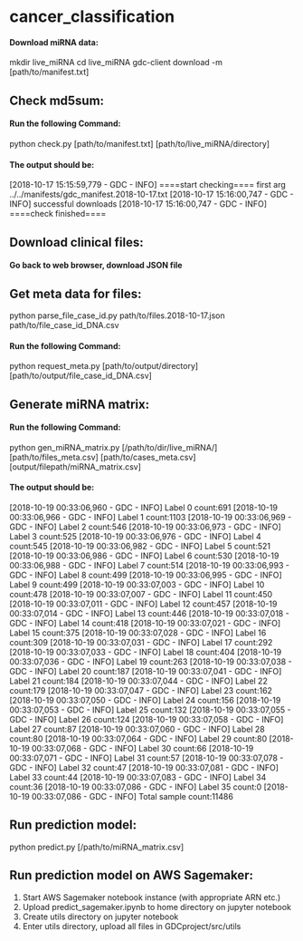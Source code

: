 # cancer_classification
#### Download miRNA data:
mkdir live_miRNA
cd live_miRNA
gdc-client download -m [path/to/manifest.txt]

## Check md5sum:
#### Run the following Command:
python check.py [path/to/manifest.txt] [path/to/live_miRNA/directory]
#### The output should be: 
[2018-10-17 15:15:59,779 - GDC - INFO] ====start checking====
first arg ../../manifests/gdc_manifest.2018-10-17.txt
[2018-10-17 15:16:00,747 - GDC - INFO] successful downloads
[2018-10-17 15:16:00,747 - GDC - INFO] ====check finished====

## Download clinical files:
#### Go back to web browser, download JSON file


## Get meta data for files:
python parse_file_case_id.py path/to/files.2018-10-17.json path/to/file_case_id_DNA.csv
#### Run the following Command:
python request_meta.py [path/to/output/directory] [path/to/output/file_case_id_DNA.csv]

## Generate miRNA matrix:
#### Run the following Command:
python gen_miRNA_matrix.py [/path/to/dir/live_miRNA/] [path/to/files_meta.csv] [path/to/cases_meta.csv] [output/filepath/miRNA_matrix.csv]
#### The output should be:
[2018-10-19 00:33:06,960 - GDC - INFO] Label 0 count:691
[2018-10-19 00:33:06,966 - GDC - INFO] Label 1 count:1103
[2018-10-19 00:33:06,969 - GDC - INFO] Label 2 count:546
[2018-10-19 00:33:06,973 - GDC - INFO] Label 3 count:525
[2018-10-19 00:33:06,976 - GDC - INFO] Label 4 count:545
[2018-10-19 00:33:06,982 - GDC - INFO] Label 5 count:521
[2018-10-19 00:33:06,986 - GDC - INFO] Label 6 count:530
[2018-10-19 00:33:06,988 - GDC - INFO] Label 7 count:514
[2018-10-19 00:33:06,993 - GDC - INFO] Label 8 count:499
[2018-10-19 00:33:06,995 - GDC - INFO] Label 9 count:499
[2018-10-19 00:33:07,003 - GDC - INFO] Label 10 count:478
[2018-10-19 00:33:07,007 - GDC - INFO] Label 11 count:450
[2018-10-19 00:33:07,011 - GDC - INFO] Label 12 count:457
[2018-10-19 00:33:07,014 - GDC - INFO] Label 13 count:446
[2018-10-19 00:33:07,018 - GDC - INFO] Label 14 count:418
[2018-10-19 00:33:07,021 - GDC - INFO] Label 15 count:375
[2018-10-19 00:33:07,028 - GDC - INFO] Label 16 count:309
[2018-10-19 00:33:07,031 - GDC - INFO] Label 17 count:292
[2018-10-19 00:33:07,033 - GDC - INFO] Label 18 count:404
[2018-10-19 00:33:07,036 - GDC - INFO] Label 19 count:263
[2018-10-19 00:33:07,038 - GDC - INFO] Label 20 count:187
[2018-10-19 00:33:07,041 - GDC - INFO] Label 21 count:184
[2018-10-19 00:33:07,044 - GDC - INFO] Label 22 count:179
[2018-10-19 00:33:07,047 - GDC - INFO] Label 23 count:162
[2018-10-19 00:33:07,050 - GDC - INFO] Label 24 count:156
[2018-10-19 00:33:07,053 - GDC - INFO] Label 25 count:132
[2018-10-19 00:33:07,055 - GDC - INFO] Label 26 count:124
[2018-10-19 00:33:07,058 - GDC - INFO] Label 27 count:87
[2018-10-19 00:33:07,060 - GDC - INFO] Label 28 count:80
[2018-10-19 00:33:07,064 - GDC - INFO] Label 29 count:80
[2018-10-19 00:33:07,068 - GDC - INFO] Label 30 count:66
[2018-10-19 00:33:07,071 - GDC - INFO] Label 31 count:57
[2018-10-19 00:33:07,078 - GDC - INFO] Label 32 count:47
[2018-10-19 00:33:07,081 - GDC - INFO] Label 33 count:44
[2018-10-19 00:33:07,083 - GDC - INFO] Label 34 count:36
[2018-10-19 00:33:07,086 - GDC - INFO] Label 35 count:0
[2018-10-19 00:33:07,086 - GDC - INFO] Total sample count:11486

## Run prediction model:
python predict.py [/path/to/miRNA_matrix.csv]



## Run prediction model on AWS Sagemaker:
1. Start AWS Sagemaker notebook instance (with appropriate ARN etc.)
2. Upload predict_sagemaker.ipynb to home directory on jupyter notebook 
3. Create utils directory on jupyter notebook
4. Enter utils directory, upload all files in GDCproject/src/utils 
